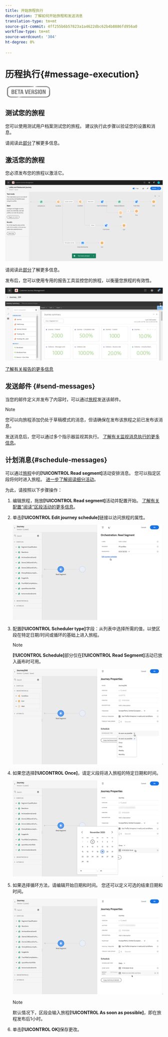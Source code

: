 ```yaml
---
title: 开始旅程执行
description: 了解如何开始旅程和发送消息
translation-type: tm+mt
source-git-commit: 4ff255b6b57823a1a4622dbc62b4b8886fd956a0
workflow-type: tm+mt
source-wordcount: '304'
ht-degree: 0%

---
```



# 历程执行{#message-execution}

![](../assets/do-not-localize/badge.png)

## 测试您的旅程

您可以使用测试用户档案测试您的旅程。 建议执行此步骤以验证您的设置和消息。

请阅读此[部分](testing-the-journey.md)了解更多信息。

## 激活您的旅程

您必须发布您的旅程以激活它。

![](../assets/jo-journeyuc2_32bis.png)

请阅读此[部分](publishing-the-journey.md)了解更多信息。


发布后，您可以使用专用的报告工具监控您的旅程，以衡量您旅程的有效性。

![](../assets/jo-dynamic_report_journey_12.png)

[了解有关报告的更多信息](../reports/live-report.md)

## 发送邮件 {#send-messages}

当您的邮件定义并发布了内容时，可以通过[旅程](journey.md)发送该邮件。

>[!NOTE]
>
>您可以向旅程添加仍处于草稿模式的消息，但请确保在发布该旅程之前已发布该消息。

发送消息后，您可以通过多个指示器监视其执行。 [了解有关监视消息执行的更多信息](../message-monitoring.md)。

## 计划消息{#schedule-messages}

可以通过[旅程](journey.md)中的&#x200B;**[!UICONTROL Read segment]**&#x200B;活动安排消息。 您可以指定区段将何时进入旅程。 [进一步了解阅读细分活动](read-segment.md)。

为此，请按照以下步骤操作：

1. 编辑旅程，拖放&#x200B;**[!UICONTROL Read segment]**&#x200B;活动并配置开始。 [了解有关配置“阅读”区段活动的更多信息](read-segment.md#configuring-segment-trigger-activity)。

1. 单击&#x200B;**[!UICONTROL Edit journey schedule]**&#x200B;链接以访问旅程的属性。

   ![](../assets/message-read-segment-schedule.png)

1. 配置&#x200B;**[!UICONTROL Scheduler type]**&#x200B;字段：从列表中选择所需的值，以使区段在特定日期/时间或循环的基础上进入旅程。

   >[!NOTE]
   >
   >**[!UICONTROL Schedule]**&#x200B;部分仅在&#x200B;**[!UICONTROL Read Segment]**&#x200B;活动已放入画布时可用。

   ![](../assets/message-read-segment-scheduler.png)

1. 如果您选择&#x200B;**[!UICONTROL Once]**，请定义段将进入旅程的特定日期和时间。

   ![](../assets/message-read-segment-scheduler-once.png)

1. 如果选择循环方法，请编辑开始日期和时间。 您还可以定义可选的结束日期和时间。

   ![](../assets/message-read-segment-scheduler-daily.png)

   >[!NOTE]
   >
   >默认情况下，区段会输入旅程&#x200B;**[!UICONTROL As soon as possible]**，即在旅程发布后1小时。

1. 单击&#x200B;**[!UICONTROL OK]**&#x200B;保存更改。

<!--Unitary messages that are triggered by an event within a journey cannot be scheduled.-->
